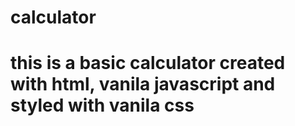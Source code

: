 # calculator
# this is a basic calculator created with html, vanila javascript and styled with vanila css
